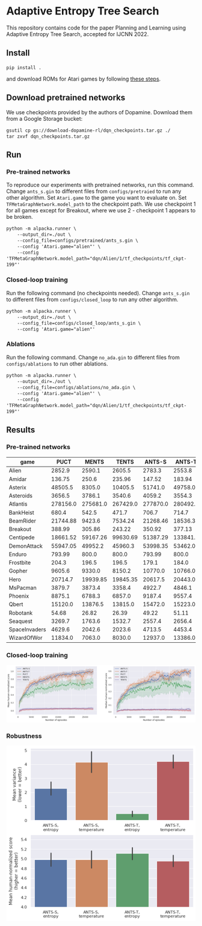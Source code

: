 # Adaptive Entropy Tree Search

This repository contains code for the paper Planning and Learning using Adaptive Entropy Tree Search, accepted for IJCNN 2022.

## Install

```
pip install .
```

and download ROMs for Atari games by following [these steps](https://github.com/openai/atari-py#roms).

## Download pretrained networks

We use checkpoints provided by the authors of Dopamine. Download them from a Google Storage bucket:

```
gsutil cp gs://download-dopamine-rl/dqn_checkpoints.tar.gz ./
tar zxvf dqn_checkpoints.tar.gz
```

## Run

### Pre-trained networks

To reproduce our experiments with pretrained networks, run this command. Change `ants_s.gin` 
to different files from `configs/pretraied` to run any other algorithm. Set `Atari.game` to the game you want 
to evaluate on. Set `TFMetaGraphNetwork.model_path` to the checkpoint path. We use checkpoint 1 
for all games except for Breakout, where we use 2 - checkpoint 1 appears to be broken.

```
python -m alpacka.runner \
    --output_dir=./out \
    --config_file=configs/pretrained/ants_s.gin \
    --config 'Atari.game="alien"' \
    --config 'TFMetaGraphNetwork.model_path="dqn/Alien/1/tf_checkpoints/tf_ckpt-199"'

```

### Closed-loop training

Run the following command (no checkpoints needed). Change `ants_s.gin` to different files
from `configs/closed_loop` to run any other algorithm.

```
python -m alpacka.runner \
    --output_dir=./out \
    --config_file=configs/closed_loop/ants_s.gin \
    --config 'Atari.game="alien"'
```

### Ablations

Run the following command. Change `no_ada.gin` to different files from `configs/ablations` to run
other ablations.

```
python -m alpacka.runner \
    --output_dir=./out \
    --config_file=configs/ablations/no_ada.gin \
    --config 'Atari.game="alien"' \
    --config 'TFMetaGraphNetwork.model_path="dqn/Alien/1/tf_checkpoints/tf_ckpt-199"'

```

## Results

### Pre-trained networks

| game     | PUCT | MENTS | TENTS | ANTS-S | ANTS-T |
|-------|---------|----------|--------|----------|----------|
| Alien    | 2852.9 | 2590.1 | 2605.5 | 2783.3 | 2553.8  |
| Amidar    | 136.75 | 250.6 | 235.96 | 147.52 | 183.94  |
| Asterix    | 48505.5 | 8305.0 | 10405.5 | 51741.0 | 49758.0  |
| Asteroids    | 3656.5 | 3786.1 | 3540.6 | 4059.2 | 3554.3  |
| Atlantis    | 278156.0 | 275681.0 | 267429.0 | 277870.0 | 280492.0  |
| BankHeist    | 680.4 | 542.5 | 471.7 | 706.7 | 714.7  |
| BeamRider    | 21744.88 | 9423.6 | 7534.24 | 21268.46 | 18536.36  |
| Breakout    | 388.99 | 305.86 | 243.22 | 350.92 | 377.13  |
| Centipede    | 18661.52 | 59167.26 | 99630.69 | 51387.29 | 133841.7  |
| DemonAttack    | 55947.05 | 49952.2 | 45960.3 | 53998.35 | 53462.0  |
| Enduro    | 793.99 | 800.0 | 800.0 | 793.99 | 800.0  |
| Frostbite    | 204.3 | 196.5 | 196.5 | 179.1 | 184.0  |
| Gopher    | 9605.6 | 9330.0 | 8150.2 | 10770.0 | 10766.0  |
| Hero    | 20714.7 | 19939.85 | 19845.35 | 20617.5 | 20443.05  |
| MsPacman    | 3879.7 | 3873.4 | 3358.4 | 4922.7 | 4846.1  |
| Phoenix    | 8875.1 | 6788.3 | 6857.0 | 9187.4 | 9557.4  |
| Qbert    | 15120.0 | 13876.5 | 13815.0 | 15472.0 | 15223.0  |
| Robotank    | 54.68 | 26.82 | 26.39 | 49.22 | 51.11  |
| Seaquest    | 3269.7 | 1763.6 | 1532.7 | 2557.4 | 2656.4  |
| SpaceInvaders    | 4629.6 | 2042.6 | 2023.6 | 4713.5 | 4453.4  |
| WizardOfWor    | 11834.0 | 7063.0 | 8030.0 | 12937.0 | 13386.0  |

### Closed-loop training
![](images/e2e.png)

### Robustness
![](images/robustness.png)

